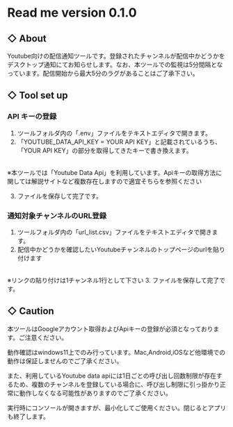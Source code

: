 # Read me version 0.1.0
## ◇ About
  Youtube向けの配信通知ツールです。登録されたチャンネルが配信中かどうかをデスクトップ通知にてお知らせします。なお、本ツールでの監視は5分間隔となっています。配信開始から最大5分のラグがあることはご了承下さい。

## ◇ Tool set up
### API キーの登録
1. ツールフォルダ内の「.env」ファイルをテキストエディタで開きます。
2. 「YOUTUBE_DATA_API_KEY = YOUR API KEY」と記載されているうち、「YOUR API KEY」の部分を取得してきたキーで書き換えます。
<br>
※本ツールでは「Youtube Data Api」を利用しています。Apiキーの取得方法に関しては解説サイトなど複数存在しますので適宜そちらを参照ください

3. ファイルを保存して完了です。

### 通知対象チャンネルのURL登録
1. ツールフォルダ内の「url_list.csv」ファイルをテキストエディタで開きます。
2. 配信中かどうかを確認したいYoutubeチャンネルのトップページのurlを貼り付けます
  <br>
  ※リンクの貼り付けは1チャンネル1行として下さい
3. ファイルを保存して完了です。

## ◇ Caution
  本ツールはGoogleアカウント取得およびApiキーの登録が必須となっております。ご注意ください。

  動作確認はwindows11上でのみ行っています。Mac,Android,iOSなど他環境での動作は保証しませんのでご了承ください。

  また、利用しているYoutube data apiには1日ごとの呼び出し回数制限が存在するため、複数のチャンネルを登録している場合に、呼び出し制限に引っ掛かり正常に動作しなくなる可能性がありますのでご了承ください。

  実行時にコンソールが開きますが、最小化してご使用ください。閉じるとアプリも終了します。